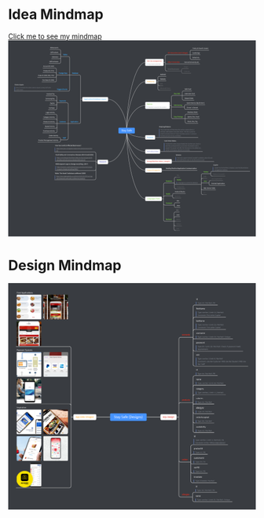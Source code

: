 # Idea Mindmap
<a href="yourmindmap">Click me to see my mindmap</a>
![png](StaySafe.png)

# Design Mindmap
![png](Design.png)
